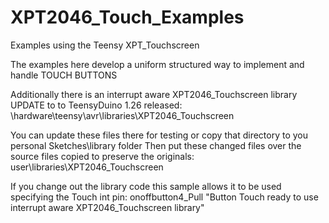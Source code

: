 # XPT2046_Touch_Examples
Examples using the Teensy XPT_Touchscreen

The examples here develop a uniform structured way to implement and handle TOUCH BUTTONS

Additionally there is an interrupt aware XPT2046_Touchscreen library UPDATE to to TeensyDuino 1.26 released:
  \hardware\teensy\avr\libraries\XPT2046_Touchscreen

You can update these files there for testing or copy that directory to you personal Sketches\library folder
Then put these changed files over the source files copied to preserve the originals:
  user\libraries\XPT2046_Touchscreen
  
  If you change out the library code this sample allows it to be used specifying the Touch int pin:
  onoffbutton4_Pull  "Button Touch ready to use interrupt aware XPT2046_Touchscreen library"
